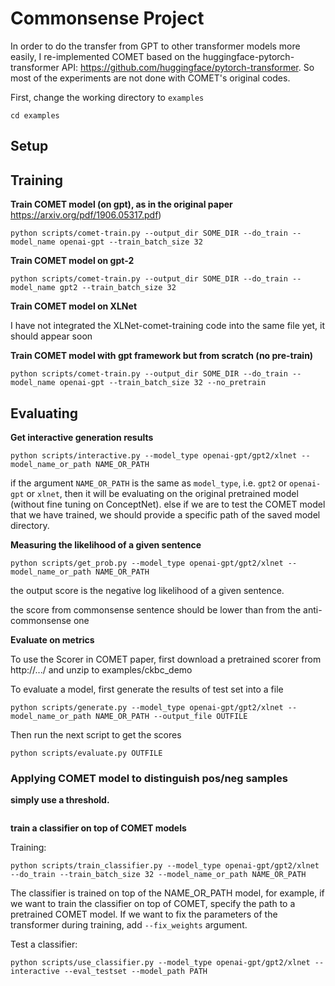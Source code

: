 # Commonsense Project

In order to do the transfer from GPT to other transformer models more easily, I re-implemented COMET based on the huggingface-pytorch-transformer API: https://github.com/huggingface/pytorch-transformer. So most of the experiments are not done with COMET's original codes.

First, change the working directory to `examples`

```
cd examples
```

## Setup

## Training

**Train COMET model (on gpt), as in the original paper** https://arxiv.org/pdf/1906.05317.pdf)

```
python scripts/comet-train.py --output_dir SOME_DIR --do_train --model_name openai-gpt --train_batch_size 32
```

**Train COMET model on gpt-2**

```
python scripts/comet-train.py --output_dir SOME_DIR --do_train --model_name gpt2 --train_batch_size 32
```

**Train COMET model on XLNet**

I have not integrated the XLNet-comet-training code into the same file yet, it should appear soon

**Train COMET model with gpt framework but from scratch (no pre-train)**

```
python scripts/comet-train.py --output_dir SOME_DIR --do_train --model_name openai-gpt --train_batch_size 32 --no_pretrain
```

## Evaluating

**Get interactive generation results**

```
python scripts/interactive.py --model_type openai-gpt/gpt2/xlnet --model_name_or_path NAME_OR_PATH 
```

if the argument `NAME_OR_PATH` is the same as `model_type`, i.e. `gpt2` or `openai-gpt` or `xlnet`, then it will be evaluating on the original pretrained model (without fine tuning on ConceptNet). else if we are to test the COMET model that we have trained, we should provide a specific path of the saved model directory.

**Measuring the likelihood of a given sentence**

```
python scripts/get_prob.py --model_type openai-gpt/gpt2/xlnet --model_name_or_path NAME_OR_PATH 
```

the output score is the negative log likelihood of a given sentence.

the score from commonsense sentence should be lower than from the anti-commonsense one

**Evaluate on metrics**

To use the Scorer in COMET paper, first download a pretrained scorer from http://.../ and unzip to examples/ckbc_demo

To evaluate a model, first generate the results of test set into a file

```
python scripts/generate.py --model_type openai-gpt/gpt2/xlnet --model_name_or_path NAME_OR_PATH --output_file OUTFILE
```

Then run the next script to get the scores

```
python scripts/evaluate.py OUTFILE
```

### Applying COMET model to distinguish pos/neg samples

**simply use a threshold.**

```

```

**train a classifier on top of COMET models**

Training:
```
python scripts/train_classifier.py --model_type openai-gpt/gpt2/xlnet --do_train --train_batch_size 32 --model_name_or_path NAME_OR_PATH
```
The classifier is trained on top of the NAME_OR_PATH model, for example, if we want to train the classifier on top of COMET, specify the path to a pretrained COMET model. If we want to fix the parameters of the transformer during training, add `--fix_weights` argument.

Test a classifier:
```
python scripts/use_classifier.py --model_type openai-gpt/gpt2/xlnet --interactive --eval_testset --model_path PATH
```








